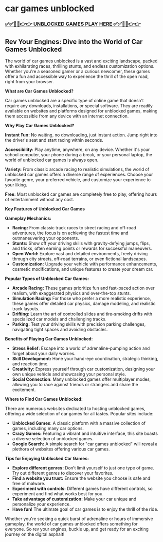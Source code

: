 # car games unblocked

### [✅✅🔴🔴👉👉 UNBLOCKED GAMES PLAY HERE ✅✅🔴🔴👉👉](https://topstoryindia.com)

##  Rev Your Engines: Dive into the World of Car Games Unblocked

The world of car games unblocked is a vast and exciting landscape, packed with exhilarating races, thrilling stunts, and endless customization options. Whether you're a seasoned gamer or a curious newcomer, these games offer a fun and accessible way to experience the thrill of the open road, right from your browser. 

**What are Car Games Unblocked?**

Car games unblocked are a specific type of online game that doesn't require any downloads, installations, or special software. They are readily available on websites and platforms designed for unblocked games, making them accessible from any device with an internet connection. 

**Why Play Car Games Unblocked?**

**Instant Fun:** No waiting, no downloading, just instant action. Jump right into the driver's seat and start racing within seconds.

**Accessibility:** Play anytime, anywhere, on any device. Whether it's your school computer, your phone during a break, or your personal laptop, the world of unblocked car games is always open.

**Variety:** From classic arcade racing to realistic simulations, the world of unblocked car games offers a diverse range of experiences. Choose your favorite genre, your preferred vehicle, and customize your experience to your liking.

**Free:** Most unblocked car games are completely free to play, offering hours of entertainment without any cost.

**Key Features of Unblocked Car Games**

**Gameplay Mechanics:**

* **Racing:** From classic track races to street racing and off-road adventures, the focus is on achieving the fastest time and outmaneuvering your opponents.
* **Stunts:** Show off your driving skills with gravity-defying jumps, flips, and tricks, often earning points or rewards for successful maneuvers.
* **Open World:** Explore vast and detailed environments, freely driving through city streets, off-road terrains, or even fictional landscapes.
* **Customization:** Upgrade your vehicle with performance enhancements, cosmetic modifications, and unique features to create your dream car.

**Popular Types of Unblocked Car Games:**

* **Arcade Racing:** These games prioritize fun and fast-paced action over realism, with exaggerated physics and over-the-top stunts.
* **Simulation Racing:**  For those who prefer a more realistic experience, these games offer detailed car physics, damage modeling, and realistic track layouts.
* **Drifting:** Learn the art of controlled slides and tire-smoking drifts with specialized car models and challenging tracks.
* **Parking:**  Test your driving skills with precision parking challenges, navigating tight spaces and avoiding obstacles.

**Benefits of Playing Car Games Unblocked:**

* **Stress Relief:**  Escape into a world of adrenaline-pumping action and forget about your daily worries.
* **Skill Development:** Hone your hand-eye coordination, strategic thinking, and reaction time.
* **Creativity:**  Express yourself through car customization, designing your own unique vehicle and showcasing your personal style.
* **Social Connection:** Many unblocked games offer multiplayer modes, allowing you to race against friends or strangers and share the excitement.

**Where to Find Car Games Unblocked:**

There are numerous websites dedicated to hosting unblocked games, offering a wide selection of car games for all tastes. Popular sites include:

* **Unblocked Games:** A classic platform with a massive collection of games, including many car options.
* **Crazy Games:** Featuring a vibrant and intuitive interface, this site boasts a diverse selection of unblocked games.
* **Google Search:**  A simple search for "car games unblocked" will reveal a plethora of websites offering various car games.

**Tips for Enjoying Unblocked Car Games:**

* **Explore different genres:**  Don't limit yourself to just one type of game. Try out different genres to discover your favorites.
* **Find a website you trust:**  Ensure the website you choose is safe and free of malware.
* **Experiment with controls:**  Different games have different controls, so experiment and find what works best for you.
* **Take advantage of customization:**  Make your car unique and personalize your experience.
* **Have fun!** The ultimate goal of car games is to enjoy the thrill of the ride.

Whether you're seeking a quick burst of adrenaline or hours of immersive gameplay, the world of car games unblocked offers something for everyone. So rev your engines, buckle up, and get ready for an exciting journey on the digital asphalt!
